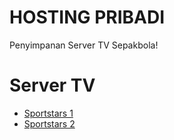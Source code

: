 # HOSTING PRIBADI
<p>Penyimpanan Server TV Sepakbola!</p>

# Server TV
<ul>

<li><a href='https://cempedak-live-cdn.mncnow.id/live/eds/MNCSports-HD/sa_dash_vmx/MNCSports-HD.mpd?wv=aHR0cHM6Ly9tcnB3LnB0bW5jMDEudmVyc3BlY3RpdmUubmV0Lz9kZXZpY2VJZD1NREE1TW1JMU5qY3RPV015TVMwek5EWXlMVGswTkRBdE9ETTVOR1ExWmpkbFpXUmk%3D&headers=eyJSZWZlcmVyIjoiaHR0cHM6Ly92aXNpb25wbHVzLmlkIn0%3D&image=aHR0cHM6Ly93d3cubW5jdmlzaW9uLmlkL3VzZXJmaWxlcy9pbWFnZS9jaGFubmVsL2NoYW5uZWxfOTgucG5n&title=Sportstars+1'>Sportstars 1</a></li>
  
  <li><a href='https://cempedak-live-cdn.mncnow.id/live/eds/MNCSports2-HD/sa_dash_vmx/MNCSports2-HD.mpd?wv=aHR0cHM6Ly9tcnB3LnB0bW5jMDEudmVyc3BlY3RpdmUubmV0Lz9kZXZpY2VJZD1NREE1TW1JMU5qY3RPV015TVMwek5EWXlMVGswTkRBdE9ETTVOR1ExWmpkbFpXUmk%3D&headers=eyJSZWZlcmVyIjoiaHR0cHM6Ly92aXNpb25wbHVzLmlkIn0%3D&image=aHR0cHM6Ly93d3cubW5jdmlzaW9uLmlkL3VzZXJmaWxlcy9pbWFnZS9jaGFubmVsL2NoYW5uZWxfOTgucG5n&title=Sportstars+2'>Sportstars 2</a></li>

  
</ul>
